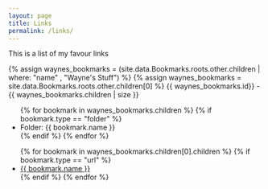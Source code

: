 ```yaml
---
layout: page
title: Links
permalink: /links/
---
```


This is a list of my favour links

{% assign waynes_bookmarks = (site.data.Bookmarks.roots.other.children | where: "name" , "Wayne's Stuff") %}
{% assign waynes_bookmarks = site.data.Bookmarks.roots.other.children[0] %}
{{ waynes_bookmarks.id}} - {{ waynes_bookmarks.children | size }}

<ul>
{% for bookmark in waynes_bookmarks.children %}
	{% if bookmark.type == "folder" %}
		<li>
			Folder: {{ bookmark.name }}
		</li>	
	{% endif %}
{% endfor %}
</ul>

<ul>
{% for bookmark in waynes_bookmarks.children[0].children %}
	{% if bookmark.type == "url" %}
		<li>
			<a href="{{ bookmark.url }}" >
			{{ bookmark.name }} </a>
		</li>	
	{% endif %}
{% endfor %}
</ul>